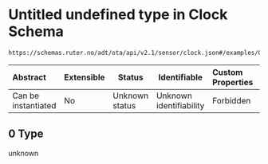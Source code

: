 # Untitled undefined type in Clock Schema

```txt
https://schemas.ruter.no/adt/ota/api/v2.1/sensor/clock.json#/examples/0
```




| Abstract            | Extensible | Status         | Identifiable            | Custom Properties | Additional Properties | Access Restrictions | Defined In                                                            |
| :------------------ | ---------- | -------------- | ----------------------- | :---------------- | --------------------- | ------------------- | --------------------------------------------------------------------- |
| Can be instantiated | No         | Unknown status | Unknown identifiability | Forbidden         | Allowed               | none                | [clock.json\*](../../schema/sensor/clock.json "open original schema") |

## 0 Type

unknown
